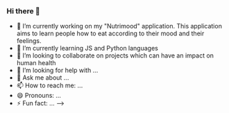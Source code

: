 ### Hi there 👋

- 🔭 I’m currently working on my "Nutrimood" application. This application aims to learn people how to eat according to their mood and their feelings.
- 🌱 I’m currently learning JS and Python languages
- 👯 I’m looking to collaborate on projects which can have an impact on human health 
- 🤔 I’m looking for help with ...
- 💬 Ask me about ...
- 📫 How to reach me: ...
- 😄 Pronouns: ...
- ⚡ Fun fact: ...
-->
